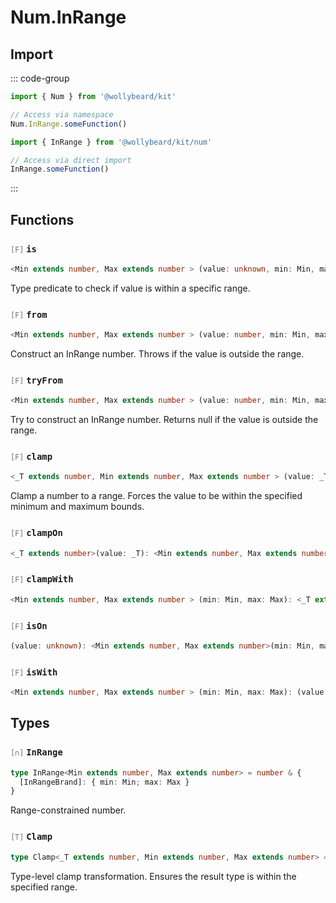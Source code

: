 # Num.InRange

## Import

::: code-group

```typescript [Namespace]
import { Num } from '@wollybeard/kit'

// Access via namespace
Num.InRange.someFunction()
```

```typescript [Barrel]
import { InRange } from '@wollybeard/kit/num'

// Access via direct import
InRange.someFunction()
```

:::

## Functions

### <span style="opacity: 0.6; font-weight: normal; font-size: 0.85em;">`[F]`</span> `is`

```typescript
<Min extends number, Max extends number > (value: unknown, min: Min, max: Max): boolean
```

<SourceLink href="https://github.com/jasonkuhrt/kit/blob/main/./src/domains/num/in-range/in-range.ts#L18" />

Type predicate to check if value is within a specific range.

### <span style="opacity: 0.6; font-weight: normal; font-size: 0.85em;">`[F]`</span> `from`

```typescript
<Min extends number, Max extends number > (value: number, min: Min, max: Max): InRange<Min, Max>
```

<SourceLink href="https://github.com/jasonkuhrt/kit/blob/main/./src/domains/num/in-range/in-range.ts#L30" />

Construct an InRange number. Throws if the value is outside the range.

### <span style="opacity: 0.6; font-weight: normal; font-size: 0.85em;">`[F]`</span> `tryFrom`

```typescript
<Min extends number, Max extends number > (value: number, min: Min, max: Max): InRange<Min, Max> | null
```

<SourceLink href="https://github.com/jasonkuhrt/kit/blob/main/./src/domains/num/in-range/in-range.ts#L45" />

Try to construct an InRange number. Returns null if the value is outside the range.

### <span style="opacity: 0.6; font-weight: normal; font-size: 0.85em;">`[F]`</span> `clamp`

```typescript
<_T extends number, Min extends number, Max extends number > (value: _T, min: Min, max: Max): Clamp<_T, Min, Max>
```

<SourceLink href="https://github.com/jasonkuhrt/kit/blob/main/./src/domains/num/in-range/in-range.ts#L63" />

Clamp a number to a range. Forces the value to be within the specified minimum and maximum bounds.

### <span style="opacity: 0.6; font-weight: normal; font-size: 0.85em;">`[F]`</span> `clampOn`

```typescript
<_T extends number>(value: _T): <Min extends number, Max extends number>(min: Min, max: Max) => Clamp<_T, Min, Max>
```

<SourceLink href="https://github.com/jasonkuhrt/kit/blob/main/./src/domains/num/in-range/in-range.ts#L74" />

### <span style="opacity: 0.6; font-weight: normal; font-size: 0.85em;">`[F]`</span> `clampWith`

```typescript
<Min extends number, Max extends number > (min: Min, max: Max): <_T extends number>(value: _T) => Clamp<_T, Min, Max>
```

<SourceLink href="https://github.com/jasonkuhrt/kit/blob/main/./src/domains/num/in-range/in-range.ts#L82" />

### <span style="opacity: 0.6; font-weight: normal; font-size: 0.85em;">`[F]`</span> `isOn`

```typescript
(value: unknown): <Min extends number, Max extends number>(min: Min, max: Max) => boolean
```

<SourceLink href="https://github.com/jasonkuhrt/kit/blob/main/./src/domains/num/in-range/in-range.ts#L90" />

### <span style="opacity: 0.6; font-weight: normal; font-size: 0.85em;">`[F]`</span> `isWith`

```typescript
<Min extends number, Max extends number > (min: Min, max: Max): (value: unknown) => value is InRange<Min, Max>
```

<SourceLink href="https://github.com/jasonkuhrt/kit/blob/main/./src/domains/num/in-range/in-range.ts#L98" />

## Types

### <span style="opacity: 0.6; font-weight: normal; font-size: 0.85em;">`[∩]`</span> `InRange`

```typescript
type InRange<Min extends number, Max extends number> = number & {
  [InRangeBrand]: { min: Min; max: Max }
}
```

<SourceLink href="https://github.com/jasonkuhrt/kit/blob/main/./src/domains/num/in-range/in-range.ts#L11" />

Range-constrained number.

### <span style="opacity: 0.6; font-weight: normal; font-size: 0.85em;">`[T]`</span> `Clamp`

```typescript
type Clamp<_T extends number, Min extends number, Max extends number> = InRange<Min, Max>
```

<SourceLink href="https://github.com/jasonkuhrt/kit/blob/main/./src/domains/num/in-range/in-range.ts#L57" />

Type-level clamp transformation. Ensures the result type is within the specified range.
